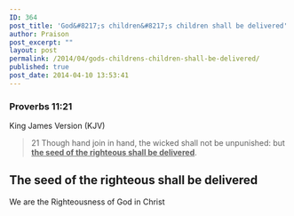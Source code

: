```yaml
---
ID: 364
post_title: 'God&#8217;s children&#8217;s children shall be delivered'
author: Praison
post_excerpt: ""
layout: post
permalink: /2014/04/gods-childrens-children-shall-be-delivered/
published: true
post_date: 2014-04-10 13:53:41
---
```

<div>
<h3>Proverbs 11:21</h3>
King James Version (KJV)

</div>
<div>
<blockquote>21 Though hand join in hand, the wicked shall not be unpunished: but <span style="text-decoration: underline;"><strong>the seed of the righteous shall be delivered</strong></span>.</blockquote>
<h2>The seed of the righteous shall be delivered</h2>
We are the Righteousness of God in Christ

</div>
